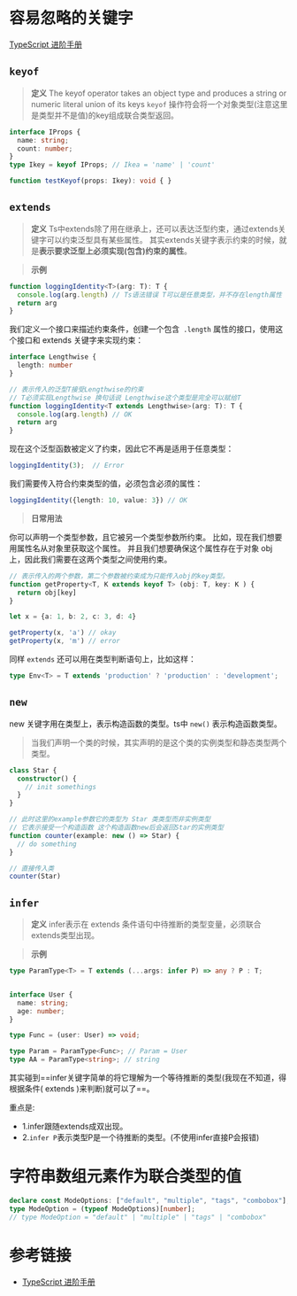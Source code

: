 
# **容易忽略的关键字**
[TypeScript 进阶手册](https://zhuanlan.zhihu.com/p/455451829)
## `keyof`
> **定义**
> The keyof operator takes an object type and produces a string or numeric literal union of its keys
> `keyof` 操作符会将一个对象类型(注意这里是类型并不是值)的key组成联合类型返回。

```ts
interface IProps {
  name: string;
  count: number;
}
type Ikey = keyof IProps; // Ikea = 'name' | 'count'

function testKeyof(props: Ikey): void { }
```
## `extends`
> **定义**
Ts中extends除了用在继承上，还可以表达泛型约束，通过extends关键字可以约束泛型具有某些属性。
其实extends关键字表示约束的时候，就是**表示要求泛型上必须实现(包含)约束的属性**。

> **示例**
```ts
function loggingIdentity<T>(arg: T): T {
  console.log(arg.length) // Ts语法错误 T可以是任意类型，并不存在length属性
  return arg
}
```

我们定义一个接口来描述约束条件，创建一个包含` .length` 属性的接口，使用这个接口和 extends 关键字来实现约束：


```ts
interface Lengthwise {
  length: number
}

// 表示传入的泛型T接受Lengthwise的约束
// T必须实现Lengthwise 换句话说 Lengthwise这个类型是完全可以赋给T
function loggingIdentity<T extends Lengthwise>(arg: T): T {
  console.log(arg.length) // OK
  return arg
}
```

现在这个泛型函数被定义了约束，因此它不再是适用于任意类型：
```ts
loggingIdentity(3);  // Error
```

我们需要传入符合约束类型的值，必须包含必须的属性：
```ts
loggingIdentity({length: 10, value: 3}) // OK
```
> **日常用法**

你可以声明一个类型参数，且它被另一个类型参数所约束。 比如，现在我们想要用属性名从对象里获取这个属性。 并且我们想要确保这个属性存在于对象 obj 上，因此我们需要在这两个类型之间使用约束。

```ts
// 表示传入的两个参数，第二个参数被约束成为只能传入obj的key类型。
function getProperty<T, K extends keyof T> (obj: T, key: K ) {
  return obj[key]
}

let x = {a: 1, b: 2, c: 3, d: 4}

getProperty(x, 'a') // okay
getProperty(x, 'm') // error
```

同样 `extends` 还可以用在类型判断语句上，比如这样：
```ts
type Env<T> = T extends 'production' ? 'production' : 'development';
```
## `new`
new 关键字用在类型上，表示构造函数的类型。ts中 `new()` 表示构造函数类型。

> 当我们声明一个类的时候，其实声明的是这个类的实例类型和静态类型两个类型。

```ts
class Star {
  constructor() {
    // init somethings
  }
}

// 此时这里的example参数它的类型为 Star 类类型而非实例类型
// 它表示接受一个构造函数 这个构造函数new后会返回Star的实例类型
function counter(example: new () => Star) {
  // do something
}

// 直接传入类
counter(Star)
```

## `infer`

> **定义**
infer表示在 extends 条件语句中待推断的类型变量，必须联合extends类型出现。


> **示例**

```ts
type ParamType<T> = T extends (...args: infer P) => any ? P : T;


interface User {
  name: string;
  age: number;
}

type Func = (user: User) => void;

type Param = ParamType<Func>; // Param = User
type AA = ParamType<string>; // string
```

其实碰到==infer关键字简单的将它理解为一个等待推断的类型(我现在不知道，得根据条件( extends )来判断)就可以了==。

重点是:
- 1.infer跟随extends成双出现。
- 2.`infer P`表示类型P是一个待推断的类型。(不使用infer直接P会报错)



# 字符串数组元素作为联合类型的值
```ts
declare const ModeOptions: ["default", "multiple", "tags", "combobox"];
type ModeOption = (typeof ModeOptions)[number];
// type ModeOption = "default" | "multiple" | "tags" | "combobox"
```



# 参考链接
- [TypeScript 进阶手册](https://zhuanlan.zhihu.com/p/455451829)